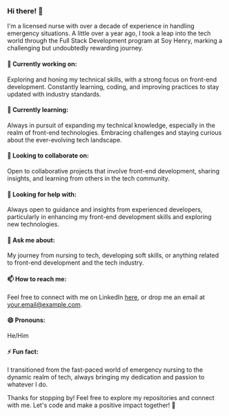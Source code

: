 ### Hi there! 👋

I'm a licensed nurse with over a decade of experience in handling emergency situations. A little over a year ago, I took a leap into the tech world through the Full Stack Development program at Soy Henry, marking a challenging but undoubtedly rewarding journey.

#### 🔭 Currently working on:
Exploring and honing my technical skills, with a strong focus on front-end development. Constantly learning, coding, and improving practices to stay updated with industry standards.

#### 🌱 Currently learning:
Always in pursuit of expanding my technical knowledge, especially in the realm of front-end technologies. Embracing challenges and staying curious about the ever-evolving tech landscape.

#### 👯 Looking to collaborate on:
Open to collaborative projects that involve front-end development, sharing insights, and learning from others in the tech community.

#### 🤔 Looking for help with:
Always open to guidance and insights from experienced developers, particularly in enhancing my front-end development skills and exploring new technologies.

#### 💬 Ask me about:
My journey from nursing to tech, developing soft skills, or anything related to front-end development and the tech industry.

#### 📫 How to reach me:
Feel free to connect with me on LinkedIn [here](https://www.linkedin.com/in/ferjuanb101/), or drop me an email at [your.email@example.com](mailto:fbatres@gmail.com).

#### 😄 Pronouns:
He/Him

#### ⚡ Fun fact:
I transitioned from the fast-paced world of emergency nursing to the dynamic realm of tech, always bringing my dedication and passion to whatever I do.

Thanks for stopping by! Feel free to explore my repositories and connect with me. Let's code and make a positive impact together! 🚀
